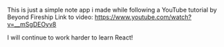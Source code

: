 This is just a simple note app i made while following a YouTube tutorial by Beyond Fireship 
Link to video: https://www.youtube.com/watch?v=__mSgDEOyv8

I will continue to work harder to learn React!
